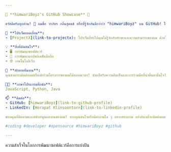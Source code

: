 ```yaml
---

🌟 **himwariBoyz's GitHub Showcase** 🌟

สวัสดีครับทุกท่าน! 👋 ผมชื่อ วรภัทร กลิ่นสุคนธ์ หรือที่รู้จักกันดีกว่าว่า "himwariBoyz" บน GitHub! ในที่นี้คือภูมิปัญญาแห่งการเขียนโปรแกรมและสร้างโค้ดที่สนุกสนานมากมาย ของผม:

🚀 **โปรเจ็คยอดเยี่ยม**:
- [ProjectX](link-to-projectx): โปรเจ็คที่ทำให้คุณได้รู้จักกับทักษะและความสามารถของผม ด้วยโค้ดที่สามารถเอาชนะทุกความท้าทายได้อย่างลงตัว!

💡 **สิ่งที่ฉันสนใจ**:
- 🖥️ การพัฒนาซอฟต์แวร์
- 📱 การพัฒนาแอปพลิเคชันมือถือ
- 🌐 เทคโนโลยีเว็บ

🌈 **ทักทายทีมงาน**:
คุณสามารถติดต่อผมหรือเข้าร่วมโครงการของผมได้ตลอดเวลา! ฉันเปิดรับความคิดเห็นและการร่วมมือที่น่าตื่นตาตื่นใจ!

👨‍💻 **ภาษาโปรแกรมที่ถนัด**:
JavaScript, Python, Java

📫 **ติดต่อ**:
- GitHub: [himwariBoyz](link-to-github-profile)
- LinkedIn: [Worapat Klinsoontorn](link-to-linkedin-profile)

ขอบคุณที่ติดตามและสนับสนุนผลงานของผม! หากคุณสนใจหรือมีคำถามใด ๆ อยากสอบถาม อย่าลังเลที่จะติดต่อผมนะครับ 🚀💻

#coding #developer #opensource #himwariBoyz #github

---
```


ความสำเร็จในโลกการพัฒนาซอฟต์แวร์คือการแบ่งปัน 
